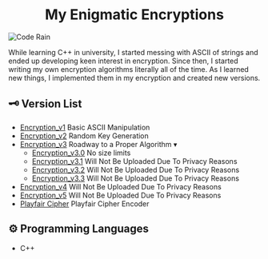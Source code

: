 <h1 align="center">My Enigmatic Encryptions
</h1>

![Code Rain](https://i.pinimg.com/originals/b4/e3/71/b4e371619042d1e80918d09904e90f7d.gif)

While learning C++ in university, I started messing with ASCII of strings and ended up developing keen interest in encryption. Since then, I started writing my own encryption algorithms literally all of the time. As I learned new things, I implemented them in my encryption and created new versions. 


## 🗝 Version List 
- [Encryption_v1](https://github.com/mrblackhearts/enigmatic-encryptions/tree/main/Encryption_v1) Basic ASCII Manipulation
- [Encryption_v2](https://github.com/mrblackhearts/enigmatic-encryptions/tree/main/Encryption_v2) Random Key Generation
- [Encryption_v3](https://github.com/mrblackhearts/enigmatic-encryptions/tree/main/Encryption_v3) Roadway to a Proper Algorithm &#9662;
  - [Encryption_v3.0](https://github.com/mrblackhearts/enigmatic-encryptions/tree/main/Encryption_v3/Encryption_v3.0) No size limits
  - [Encryption_v3.1](https://github.com/mrblackhearts/enigmatic-encryptions/tree/main/Encryption_v3/Encryption_v3.1) Will Not Be Uploaded Due To Privacy Reasons
  - [Encryption_v3.2](https://github.com/mrblackhearts/enigmatic-encryptions/tree/main/Encryption_v3/Encryption_v3.2) Will Not Be Uploaded Due To Privacy Reasons
  - [Encryption_v3.3](https://github.com/mrblackhearts/enigmatic-encryptions/tree/main/Encryption_v3/Encryption_v3.3) Will Not Be Uploaded Due To Privacy Reasons
- [Encryption_v4](https://github.com/mrblackhearts/enigmatic-encryptions/tree/main/Encryption_v4) Will Not Be Uploaded Due To Privacy Reasons
- [Encryption_v5](https://github.com/mrblackhearts/enigmatic-encryptions/tree/main/Encryption_v5) Will Not Be Uploaded Due To Privacy Reasons
- [Playfair Cipher](https://github.com/mrblackhearts/enigmatic-encryptions/tree/main/Playfair) Playfair Cipher Encoder

## ⚙ Programming Languages
- C++
